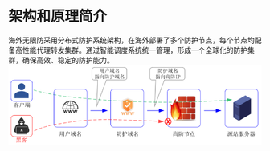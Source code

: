 # 架构和原理简介

海外无限防采用分布式防护系统架构，在海外部署了多个防护节点，每个节点均配备高性能代理转发集群。通过智能调度系统统一管理，形成一个全球化的防护集群，确保高效、稳定的防护能力。
![](/images/uads-unlimited/高防架构.png)